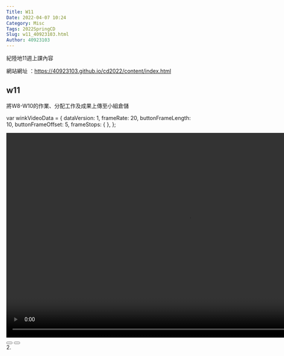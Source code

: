 ```yaml
---
Title: W11
Date: 2022-04-07 10:24
Category: Misc
Tags: 2022SpringCD
Slug: w11_40923103.html
Author: 40923103
---
```


紀陸地11週上課內容

<!-- PELICAN_END_SUMMARY -->

網站網址 ：https://40923103.github.io/cd2022/content/index.html 

w11
----
將W8-W10的作業、分配工作及成果上傳至小組倉儲


var winkVideoData = {
dataVersion: 1,
frameRate: 20,
buttonFrameLength: 10,
buttonFrameOffset: 5,
frameStops: {
},
};

<link rel="stylesheet" type="text/css" href="./../cmsimde/static/winkPlayer.css"></p>
<script type="text/javascript" src="./../cmsimde/static/winkPlayer.js"></script><script>// <![CDATA[
</script>
<div class="winkVideoContainerClass"><video width="960" height="540" class="winkVideoClass" data-dirname="/static" data-varname="winkVideoData">
<source src="https://40923103.github.io/cd2022/downloads/0525%E5%B0%8F%E7%B5%84%E4%B8%8A%E5%82%B3%E5%BD%B1%E7%89%87.mp4" type="video/mp4" /></video>
<div class="winkVideoOverlayClass"></div>
<div class="winkVideoControlBarClass"><button class="winkVideoControlBarPlayButtonClass"></button> <button class="winkVideoControlBarPauseButtonClass"></button>
<div class="winkVideoControlBarProgressLeftClass"></div>
<div class="winkVideoControlBarProgressEmptyMiddleClass"></div>
<div class="winkVideoControlBarProgressRightClass"></div>
<div class="winkVideoControlBarProgressRightClass">2.</div>
<div class="winkVideoControlBarProgressFilledMiddleClass"></div>
<div class="winkVideoControlBarProgressThumbClass"></div>
</div>
<div class="winkVideoPlayOverlayClass"></div>
</div>
